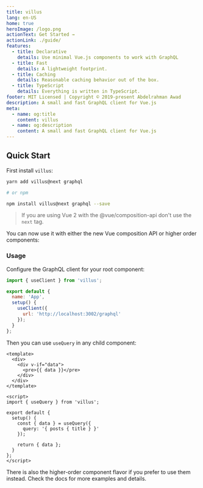 ```yaml
---
title: villus
lang: en-US
home: true
heroImage: /logo.png
actionText: Get Started →
actionLink: ./guide/
features:
  - title: Declarative
    details: Use minimal Vue.js components to work with GraphQL
  - title: Fast
    details: A lightweight footprint.
  - title: Caching
    details: Reasonable caching behavior out of the box.
  - title: TypeScript
    details: Everything is written in TypeScript.
footer: MIT Licensed | Copyright © 2019-present Abdelrahman Awad
description: A small and fast GraphQL client for Vue.js
meta:
  - name: og:title
    content: villus
  - name: og:description
    content: A small and fast GraphQL client for Vue.js
---
```


## Quick Start

First install `villus`:

```bash
yarn add villus@next graphql

# or npm

npm install villus@next graphql --save
```

> If you are using Vue 2 with the @vue/composition-api don't use the `next` tag.

You can now use it with either the new Vue composition API or higher order components:

### Usage

Configure the GraphQL client for your root component:

```js
import { useClient } from 'villus';

export default {
  name: 'App',
  setup() {
    useClient({
      url: 'http://localhost:3002/graphql'
    });
  }
};
```

Then you can use `useQuery` in any child component:

```vue
<template>
  <div>
    <div v-if="data">
      <pre>{{ data }}</pre>
    </div>
  </div>
</template>

<script>
import { useQuery } from 'villus';

export default {
  setup() {
    const { data } = useQuery({
      query: '{ posts { title } }'
    });

    return { data };
  }
};
</script>
```

There is also the higher-order component flavor if you prefer to use them instead. Check the docs for more examples and details.
